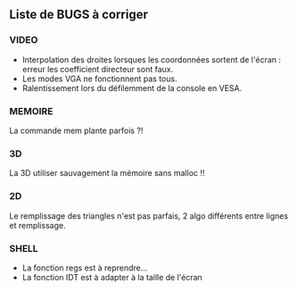 ## Liste de BUGS à corriger

### VIDEO

* Interpolation des droites lorsques les coordonnées sortent de l'écran : erreur les coefficient directeur sont faux.
* Les modes VGA ne fonctionnent pas tous.
* Ralentissement lors du défilemment de la console en VESA.

### MEMOIRE

La commande mem plante parfois ?!

### 3D

La 3D utiliser sauvagement la mémoire sans malloc !!

### 2D

Le remplissage des triangles n'est pas parfais, 2 algo différents entre lignes et remplissage.

### SHELL

* La fonction regs est à reprendre...
* La fonction IDT est à adapter à la taille de l'écran




